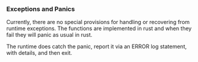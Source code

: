 ### Exceptions and Panics
Currently, there are no special provisions for handling or recovering from runtime exceptions.
The functions are implemented in rust and when they fail they will panic as usual in rust.

The runtime does catch the panic, report it via an ERROR log statement, with details, and then exit.